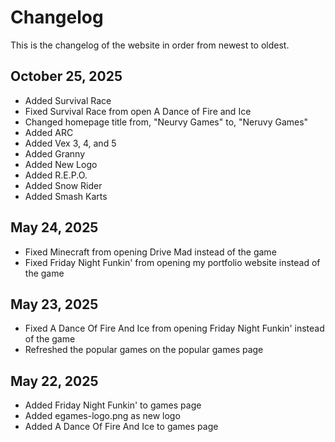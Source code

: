 # Changelog

This is the changelog of the website in order from newest to oldest.

**October 25, 2025**
---
- Added Survival Race
- Fixed Survival Race from open A Dance of Fire and Ice
- Changed homepage title from, "Neurvy Games" to, "Neruvy Games"
- Added ARC
- Added Vex 3, 4, and 5
- Added Granny
- Added New Logo
- Added R.E.P.O.
- Added Snow Rider
- Added Smash Karts

May 24, 2025
---
- Fixed Minecraft from opening Drive Mad instead of the game
- Fixed Friday Night Funkin' from opening my portfolio website instead of the game

May 23, 2025
---
- Fixed A Dance Of Fire And Ice from opening Friday Night Funkin' instead of the game
- Refreshed the popular games on the popular games page

May 22, 2025
---
- Added Friday Night Funkin' to games page
- Added egames-logo.png as new logo
- Added A Dance Of Fire And Ice to games page
